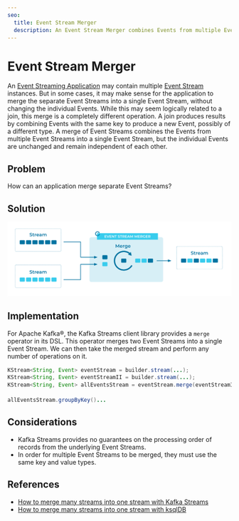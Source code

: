 ```yaml
---
seo:
  title: Event Stream Merger
  description: An Event Stream Merger combines Events from multiple Event Streams into a single Event Stream, without changing the underlying data.
---
```


# Event Stream Merger
An [Event Streaming Application](../event-processing/event-processing-application.md) may contain multiple [Event Stream](../event-stream/event-stream.md) instances. But in some cases, it may make sense for the application to merge the separate Event Streams into a single Event Stream, without changing the individual Events. While this may seem logically related to a join, this merge is a completely different operation. A join produces results by combining Events with the same key to produce a new Event, possibly of a different type. A merge of Event Streams combines the Events from multiple Event Streams into a single Event Stream, but the individual Events are unchanged and remain independent of each other.  

## Problem
How can an application merge separate Event Streams?

## Solution
![event-stream-merger](../img/event-stream-merger.svg)


## Implementation
For Apache Kafka®, the Kafka Streams client library provides a `merge` operator in its DSL. This operator merges two Event Streams into a single Event Stream. We can then take the merged stream and perform any number of operations on it.

```java
KStream<String, Event> eventStream = builder.stream(...);
KStream<String, Event> eventStreamII = builder.stream(...);
KStream<String, Event> allEventsStream = eventStream.merge(eventStreamII);

allEventsStream.groupByKey()...
```

## Considerations

* Kafka Streams provides no guarantees on the processing order of records from the underlying Event Streams.
* In order for multiple Event Streams to be merged, they must use the same key and value types.

## References
* [How to merge many streams into one stream with Kafka Streams](https://kafka-tutorials.confluent.io/merge-many-streams-into-one-stream/kstreams.html)
* [How to merge many streams into one stream with ksqlDB](https://kafka-tutorials.confluent.io/merge-many-streams-into-one-stream/ksql.html)



